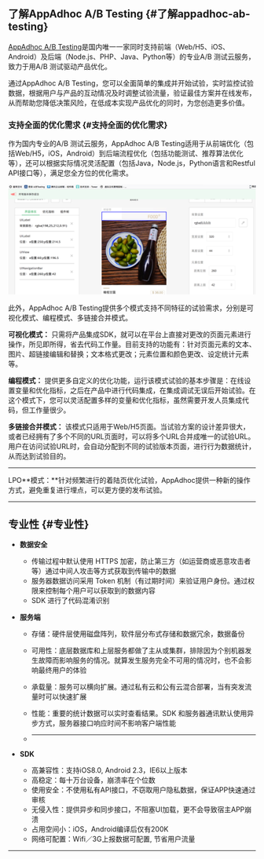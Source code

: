 ## 了解AppAdhoc A/B Testing {#了解appadhoc-ab-testing}

[AppAdhoc A/B Testing](http://www.appadhoc.com)是国内唯一一家同时支持前端（Web/H5、iOS、Android）及后端（Node.js、PHP、Java、Python等）的专业A/B 测试云服务，致力于用A/B 测试驱动产品优化。

通过AppAdhoc A/B Testing，您可以全面简单的集成并开始试验，实时监控试验数据，根据用户与产品的互动情况及时调整试验流量，验证最佳方案并在线发布，从而帮助您降低决策风险，在低成本实现产品优化的同时，为您创造更多价值。

### 支持全面的优化需求 {#支持全面的优化需求}

作为国内专业的A/B 测试云服务，AppAdhoc A/B Testing适用于从前端优化（包括Web/H5，iOS，Android）到后端流程优化（包括功能测试、推荐算法优化等），还可以根据实际情况灵活配置（包括Java，Node.js，Python语言和Restful API接口等），满足您全方位的优化需求。

![](/assets/import.png)

此外，AppAdhoc A/B Testing提供多个模式支持不同特征的试验需求，分别是可视化模式、编程模式、多链接合并模式。

**可视化模式：** 只需将产品集成SDK，就可以在平台上直接对更改的页面元素进行操作，所见即所得，省去代码工作量。目前支持的功能有：针对页面元素的文本、图片、超链接编辑和替换；文本格式更改；元素位置和颜色更改、设定统计元素等。

**编程模式：** 提供更多自定义的优化功能，运行该模式试验的基本步骤是：在线设置变量和优化指标，之后在产品中进行代码集成，在集成调试无误后开始试验。在这个模式下，您可以灵活配置多样的变量和优化指标，虽然需要开发人员集成代码，但工作量很少。

**多链接合并模式：** 该模式只适用于Web/H5页面。当试验方案的设计差异很大，或者已经拥有了多个不同的URL页面时，可以将多个URL合并成唯一的试验URL。用户在访问试验URL时，会自动分配到不同的试验版本页面，进行行为数据统计，从而达到试验目的。

---

LPO**模式：**针对频繁进行的着陆页优化试验，AppAdhoc提供一种新的操作方式，避免重复进行埋点，可以更方便的发布试验。

---

## 专业性 {#专业性}

* **数据安全**

  * 传输过程中默认使用 HTTPS 加密，防止第三方（如运营商或恶意攻击者等）通过中间人攻击等方式获取到传输中的数据
  * 服务器数据访问采用 Token 机制（有过期时间）来验证用户身份。通过权限来控制每个用户可以获取到的数据内容
  * SDK 进行了代码混淆识别

* **服务端**

  * 存储：硬件层使用磁盘阵列，软件层分布式存储和数据冗余，数据备份
  * 可用性：底层数据库和上层服务都做了主从或集群，排除因为个别机器发生故障而影响服务的情况。就算发生服务完全不可用的情况时，也不会影响最终用户的体验
  * 承载量：服务可以横向扩展。通过私有云和公有云混合部署，当有突发流量时可以快速扩展
  * 性能：重要的统计数据可以实时查看结果。SDK 和服务器通讯默认使用异步方式，服务器接口响应时间不影响客户端性能

  * ---

* **SDK**

  * 高兼容性：支持iOS8.0, Android 2.3，IE6以上版本 
  * 高稳定：每十万台设备，崩溃率在个位数
  * 使用安全：不使用私有API接口，不窃取用户隐私数据，保证APP快速通过审核
  * 无侵入性：提供异步和同步接口，不阻塞UI加载，更不会导致宿主APP崩溃
  * 占用空间小：iOS，Android编译后仅有200K
  * 网络可配置：Wifi／3G上报数据可配置, 节省用户流量

---



